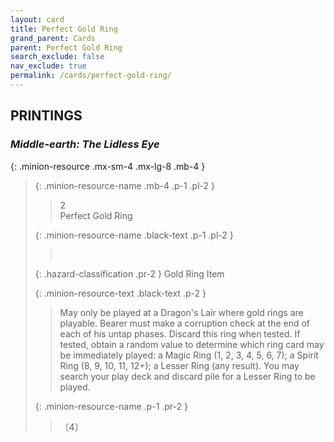 ```yaml
---
layout: card
title: Perfect Gold Ring
grand_parent: Cards
parent: Perfect Gold Ring
search_exclude: false
nav_exclude: true
permalink: /cards/perfect-gold-ring/
---
```


## PRINTINGS


### _Middle-earth: The Lidless Eye_

{: .minion-resource .mx-sm-4 .mx-lg-8 .mb-4 }
> {: .minion-resource-name .mb-4 .p-1 .pl-2 }
> > <div class="hazard-mp">2</div>
> > <div class="card-name">Perfect Gold Ring</div>
>
> {: .minion-resource-name .black-text .p-1 .pl-2 }
> > &nbsp;
>
> {: .hazard-classification .pr-2 }
> Gold Ring Item
>
> {: .minion-resource-text .black-text .p-2 }
> > May only be played at a Dragon's Lair where gold rings are playable. Bearer must make a corruption check at the end of each of his untap phases. Discard this ring when tested. If tested, obtain a random value to determine which ring card may be immediately played: a Magic Ring (1, 2, 3, 4, 5, 6, 7); a Spirit Ring (8, 9, 10, 11, 12+); a Lesser Ring (any result). You may search your play deck and discard pile for a Lesser Ring to be played. 
> 
> {: .minion-resource-name .p-1 .pr-2 }
> > <div class="card-shield"></div>
> > <div class="card-corruption-white">〔4〕</div>
